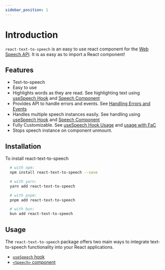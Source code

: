 ```yaml
---
sidebar_position: 1
---
```


# Introduction

`react-text-to-speech` is an easy to use react component for the [Web Speech API](https://developer.mozilla.org/en-US/docs/Web/API/Web_Speech_API). It is as easy as to import a React component!

## Features

- Text-to-speech
- Easy to use
- Highlights words as they are read. See highlighting text using [useSpeech Hook](/docs/usage/useSpeech#highlight-text) and [Speech Component](/docs/usage/speech#highlight-text)
- Provides API to handle errors and events. See [Handling Errors and Events](/docs/usage/useSpeech#handling-errors-and-events)
- Handles multiple speech instances easily. See handling using [useSpeech Hook](/docs/usage/useSpeech#multiple-instance-usage) and [Speech Component](/docs/usage/speech#multiple-instance-usage)
- Fully Customizable. See [useSpeech Hook Usage](/docs/usage/useSpeech) and [usage with FaC](/docs/usage/speech#full-customization)
- Stops speech instance on component unmount.

## Installation

To install react-text-to-speech

```bash
  # with npm:
  npm install react-text-to-speech --save

  # with yarn:
  yarn add react-text-to-speech

  # with pnpm:
  pnpm add react-text-to-speech

  # with bun:
  bun add react-text-to-speech
```

## Usage

<!-- The `react-text-to-speech` package offers two main ways to integrate text-to-speech functionality into your React applications through the `useSpeech` hook and the `<Speech>` component. -->
The `react-text-to-speech` package offers two main ways to integrate text-to-speech functionality into your React applications.
- [`useSpeech` hook](/docs/usage/useSpeech)
- [`<Speech>` component](/docs/usage/speech)